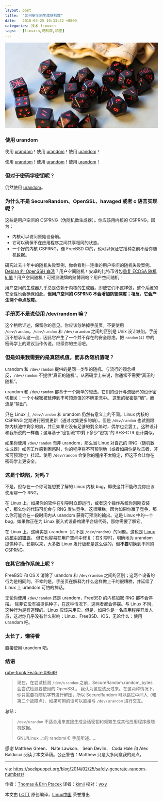 ```yaml
---
layout: post
title:	"如何安全地生成随机数"
date:	2018-03-25 10:33:32 +0800 
categories:	技术 linuxcn 
tags:	[linuxcn,随机数,加密]
---
```



![](/Asserts/Images/album/201803/25/103321odkv11vbjidznn8d.jpg)


### 使用 urandom


使用 [urandom](http://blog.cr.yp.to/20140205-entropy.html)！使用 [urandom](http://cr.yp.to/talks/2011.09.28/slides.pdf)！使用 [urandom](http://golang.org/src/pkg/crypto/rand/rand_unix.go)！


使用 [urandom](http://security.stackexchange.com/questions/3936/is-a-rand-from-dev-urandom-secure-for-a-login-key)！使用 [urandom](http://stackoverflow.com/a/5639631)！使用 [urandom](https://twitter.com/bramcohen/status/206146075487240194)！


### 但对于密码学密钥呢？


仍然使用 [urandom](https://twitter.com/bramcohen/status/206146075487240194)。


### 为什么不是 SecureRandom、OpenSSL、havaged 或者 c 语言实现呢？


这些是用户空间的 CSPRNG（伪随机数生成器）。你应该用内核的 CSPRNG，因为：


* 内核可以访问原始设备熵。
* 它可以确保不在应用程序之间共享相同的状态。
* 一个好的内核 CSPRNG，像 FreeBSD 中的，也可以保证它播种之前不给你随机数据。


研究过去十年中的随机失败案例，你会看到一连串的用户空间的随机失败案例。[Debian 的 OpenSSH 崩溃](http://research.swtch.com/openssl)？用户空间随机！安卓的比特币钱包[重复 ECDSA 随机 k 值](http://arstechnica.com/security/2013/08/google-confirms-critical-android-crypto-flaw-used-in-5700-bitcoin-heist/)？用户空间随机！可预测洗牌的赌博网站？用户空间随机！


用户空间的生成器几乎总是依赖于内核的生成器。即使它们不这样做，整个系统的安全性也会确保如此。**但用户空间的 CSPRNG 不会增加防御深度；相反，它会产生两个单点故障。**


### 手册页不是说使用 /dev/random 嘛？


这个稍后详述，保留你的意见。你应该忽略掉手册页。不要使用 `/dev/random`。`/dev/random` 和 `/dev/urandom` 之间的区别是 Unix 设计缺陷。手册页不想承认这一点，因此它产生了一个并不存在的安全顾虑。把 `random(4)` 中的密码学上的建议当作传说，继续你的生活吧。


### 但是如果我需要的是真随机值，而非伪随机值呢？


urandom 和 `/dev/random` 提供的是同一类型的随机。与流行的观念相反，`/dev/random` 不提供“真正的随机”。从密码学上来说，你通常不需要“真正的随机”。


urandom 和 `/dev/random` 都基于一个简单的想法。它们的设计与流密码的设计密切相关：一个小秘密被延伸到不可预测值的不确定流中。 这里的秘密是“熵”，而流是“输出”。


只在 Linux 上 `/dev/random` 和 urandom 仍然有意义上的不同。Linux 内核的 CSPRNG 定期进行密钥更新（通过收集更多的熵）。但是 `/dev/random` 也试图跟踪内核池中剩余的熵，并且如果它没有足够的剩余熵时，偶尔也会罢工。这种设计和我所说的一样蠢；这与基于“密钥流”中剩下多少“密钥”的 AES-CTR 设计类似。


如果你使用 `/dev/random` 而非 urandom，那么当 Linux 对自己的 RNG（随机数生成器）如何工作感到困惑时，你的程序将不可预测地（或者如果你是攻击者，非常可预测地）挂起。使用 `/dev/random` 会使你的程序不太稳定，但这不会让你在密码学上更安全。


### 这是个缺陷，对吗？


不是，但存在一个你可能想要了解的 Linux 内核 bug，即使这并不能改变你应该使用哪一个 RNG。


在 Linux 上，如果你的软件在引导时立即运行，或者这个操作系统你刚刚安装好，那么你的代码可能会与 RNG 发生竞争。这很糟糕，因为如果你赢了竞争，那么你可能会在一段时间内从 urandom 获得可预测的输出。这是 Linux 中的一个 bug，如果你正在为 Linux 嵌入式设备构建平台级代码，那你需要了解它。


在 Linux 上，这确实是 urandom（而不是 `/dev/random`）的问题。这也是 [Linux 内核中的错误](https://factorable.net/weakkeys12.extended.pdf)。 但它也容易在用户空间中修复：在引导时，明确地为 urandom 提供种子。长期以来，大多数 Linux 发行版都是这么做的。但**不要**切换到不同的 CSPRNG。


### 在其它操作系统上呢？


FreeBSD 和 OS X 消除了 urandom 和 `/dev/random` 之间的区别；这两个设备的行为是相同的。不幸的是，手册页在解释为什么这样做上干的很糟糕，并延续了 Linux 上 urandom 可怕的神话。


无论你使用 `/dev/random` 还是 urandom，FreeBSD 的内核加密 RNG 都不会停摆。 除非它没有被提供种子，在这种情况下，这两者都会停摆。与 Linux 不同，这种行为是有道理的。Linux 应该采用它。但是，如果你是一名应用程序开发人员，这对你几乎没有什么影响：Linux、FreeBSD、iOS，无论什么：使用 urandom 吧。


### 太长了，懒得看


直接使用 urandom 吧。


### 结语


[ruby-trunk Feature #9569](https://bugs.ruby-lang.org/issues/9569)



> 
> 现在，在尝试检测 `/dev/urandom` 之前，SecureRandom.random\_bytes 会尝试检测要使用的 OpenSSL。 我认为这应该反过来。在这两种情况下，你只需要将随机字节进行解压，所以 SecureRandom 可以跳过中间人（和第二个故障点），如果可用的话可以直接与 `/dev/urandom` 进行交互。
> 
> 
> 


总结：



> 
> `/dev/urandom` 不适合用来直接生成会话密钥和频繁生成其他应用程序级随机数据。
> 
> 
> GNU/Linux 上的 random(4) 手册所述......
> 
> 
> 


感谢 Matthew Green、 Nate Lawson、 Sean Devlin、 Coda Hale 和 Alex Balducci 阅读了本文草稿。公正警告：Matthew 只是大多同意我的观点。




---


via: <https://sockpuppet.org/blog/2014/02/25/safely-generate-random-numbers/>


作者：[Thomas & Erin Ptacek](https://sockpuppet.org/blog) 译者：[kimii](https://github.com/kimii) 校对：[wxy](https://github.com/wxy)


本文由 [LCTT](https://github.com/LCTT/TranslateProject) 原创编译，[Linux中国](https://linux.cn/) 荣誉推出
